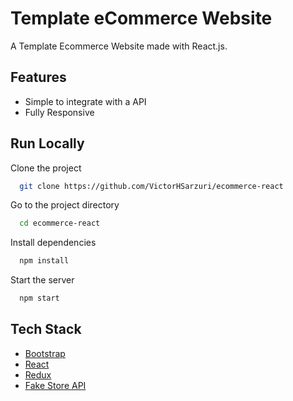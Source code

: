 # Template eCommerce Website

A Template Ecommerce Website made with React.js.

## Features

- Simple to integrate with a API
- Fully Responsive


## Run Locally

Clone the project

```bash
  git clone https://github.com/VictorHSarzuri/ecommerce-react
```

Go to the project directory

```bash
  cd ecommerce-react
```

Install dependencies

```bash
  npm install
```

Start the server

```bash
  npm start
```

## Tech Stack
* [Bootstrap](https://getbootstrap.com/)
* [React](https://reactjs.org/)
* [Redux](https://redux.js.org/)
* [Fake Store API](https://fakestoreapi.com/)
